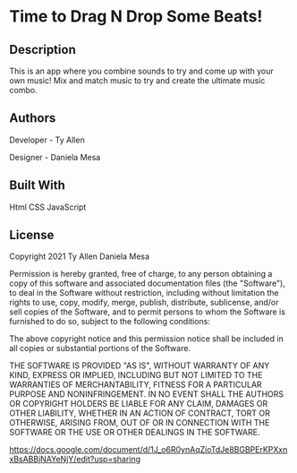 # Time to Drag N Drop Some Beats!

## Description

This is an app where you combine sounds to try and come up with your own music!
Mix and match music to try and create the ultimate music combo.

## Authors

Developer - Ty Allen

Designer - Daniela Mesa

## Built With

Html
CSS
JavaScript

## License

Copyright 2021 Ty Allen Daniela Mesa

Permission is hereby granted, free of charge, to any person obtaining a copy of this software and associated documentation files (the "Software"), to deal in the Software without restriction, including without limitation the rights to use, copy, modify, merge, publish, distribute, sublicense, and/or sell copies of the Software, and to permit persons to whom the Software is furnished to do so, subject to the following conditions:

The above copyright notice and this permission notice shall be included in all copies or substantial portions of the Software.

THE SOFTWARE IS PROVIDED "AS IS", WITHOUT WARRANTY OF ANY KIND, EXPRESS OR IMPLIED, INCLUDING BUT NOT LIMITED TO THE WARRANTIES OF MERCHANTABILITY, FITNESS FOR A PARTICULAR PURPOSE AND NONINFRINGEMENT. IN NO EVENT SHALL THE AUTHORS OR COPYRIGHT HOLDERS BE LIABLE FOR ANY CLAIM, DAMAGES OR OTHER LIABILITY, WHETHER IN AN ACTION OF CONTRACT, TORT OR OTHERWISE, ARISING FROM, OUT OF OR IN CONNECTION WITH THE SOFTWARE OR THE USE OR OTHER DEALINGS IN THE SOFTWARE.


https://docs.google.com/document/d/1J_o6R0ynAqZioTdJe8BGBPErKPXxnxBsABBjNAYeNjY/edit?usp=sharing
